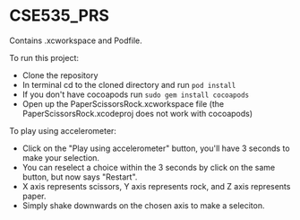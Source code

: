 CSE535_PRS
==========

Contains .xcworkspace and Podfile.

To run this project:
 - Clone the repository
 - In terminal cd to the cloned directory and run `pod install`
  - If you don't have cocoapods run `sudo gem install cocoapods`
 - Open up the PaperScissorsRock.xcworkspace file (the PaperScissorsRock.xcodeproj does not work with cocoapods)

To play using accelerometer:
- Click on the "Play using accelerometer" button, you'll have 3 seconds to make your selection.
- You can reselect a choice within the 3 seconds by click on the same button, but now says "Restart".
- X axis represents scissors, Y axis represents rock, and Z axis represents paper.
- Simply shake downwards on the chosen axis to make a seleciton.
